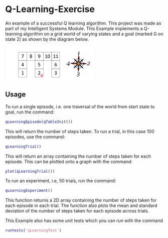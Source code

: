 # Q-Learning-Exercise
An example of a successful Q learning algorithm. This project was made as part of my Intelligent Systems Module.
This Example implements a Q-learning algorithm on a grid world of varying states and a goal (marked G on state 2) as shown by the diagram below.

![GridWorld](https://github.com/TheElectricFlock/Q-Learning-Exercise/blob/master/GridWorld.png)

## Usage
To run a single episode, i.e. one traversal of the world from start state to goal, run the command:
```Matlab
qLearningEpisode(qTableInit())
```
This will return the number of steps taken. To run a trial, in this case 100 episodes, use the command:
```Matlab
qLearningTrial()
```
This will return an array containing the number of steps taken for each episode. This can be plotted onto a graph with the command:
```Matlab
plot(qLearningTrial())
```
To run an experiment, i.e, 50 trials, run the command:
```Matlab
qLearningExperiment()
```
This function returns a 2D array containing the number of steps taken for each episode in each trial. The function also plots the mean and standard
deviation of the number of steps taken for each episode across trials.

This Example also has some unit tests which you can run with the command
```Matlab
runtests('qLearningTest')
```
